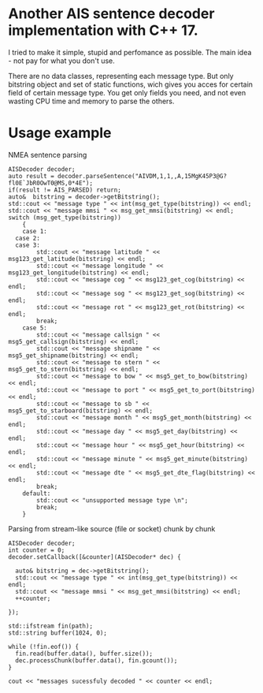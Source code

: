 # Another AIS sentence decoder implementation with C++ 17.

I tried to make it simple, stupid and perfomance as possible. The main idea - not pay for what you don't use.

There are no data classes, representing each message type. But only bitstring object and set of static functions,
wich gives you acces for certain field of certain message type.
You get only fields you need, and not even wasting CPU time and memory to parse the others.

# Usage example
NMEA sentence parsing
```
AISDecoder decoder;
auto result = decoder.parseSentence("AIVDM,1,1,,A,15MgK45P3@G?fl0E`JbR0OwT0@MS,0*4E");
if(result != AIS_PARSED) return;
auto&  bitstring = decoder->getBitstring();
std::cout << "message type " << int(msg_get_type(bitstring)) << endl;
std::cout << "message mmsi " << msg_get_mmsi(bitstring) << endl;
switch (msg_get_type(bitstring))
	{
	case 1:
  case 2:
  case 3:
		std::cout << "message latitude " << msg123_get_latitude(bitstring) << endl;
		std::cout << "message longitude " << msg123_get_longitude(bitstring) << endl;
		std::cout << "message cog " << msg123_get_cog(bitstring) << endl;
		std::cout << "message sog " << msg123_get_sog(bitstring) << endl;
		std::cout << "message rot " << msg123_get_rot(bitstring) << endl;
		break;
	case 5:
		std::cout << "message callsign " << msg5_get_callsign(bitstring) << endl;
		std::cout << "message shipname " << msg5_get_shipname(bitstring) << endl;
		std::cout << "message to stern " << msg5_get_to_stern(bitstring) << endl;
		std::cout << "message to bow " << msg5_get_to_bow(bitstring) << endl;
		std::cout << "message to port " << msg5_get_to_port(bitstring) << endl;
		std::cout << "message to sb " << msg5_get_to_starboard(bitstring) << endl;
		std::cout << "message month " << msg5_get_month(bitstring) << endl;
		std::cout << "message day " << msg5_get_day(bitstring) << endl;
		std::cout << "message hour " << msg5_get_hour(bitstring) << endl;
		std::cout << "message minute " << msg5_get_minute(bitstring) << endl;
		std::cout << "message dte " << msg5_get_dte_flag(bitstring) << endl;
		break;
	default:
		std::cout << "unsupported message type \n";
		break;
	}
```
Parsing from stream-like source (file or socket) chunk by chunk
```
AISDecoder decoder;
int counter = 0;
decoder.setCallback([&counter](AISDecoder* dec) {

  auto& bitstring = dec->getBitstring();
  std::cout << "message type " << int(msg_get_type(bitstring)) << endl;
  std::cout << "message mmsi " << msg_get_mmsi(bitstring) << endl;
  ++counter;

});

std::ifstream fin(path);
std::string buffer(1024, 0); 

while (!fin.eof()) {
  fin.read(buffer.data(), buffer.size());
  dec.processChunk(buffer.data(), fin.gcount());
}

cout << "messages sucessfuly decoded " << counter << endl;
```


